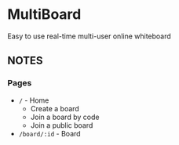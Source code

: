 # MultiBoard

Easy to use real-time multi-user online whiteboard


## NOTES

### Pages

- `/` - Home
    - Create a board
    - Join a board by code
    - Join a public board
- `/board/:id` - Board